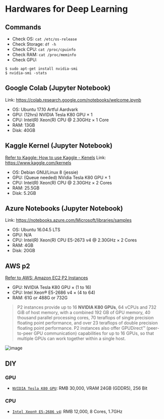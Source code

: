 # Hardwares for Deep Learning

## Commands
- Check OS: `cat /etc/os-release`
- Check Storage: `df -h`
- Check CPU: `cat /proc/cpuinfo`
- Check RAM: `cat /proc/meminfo`
- Check GPU: 
```
$ sudo apt-get install nvidia-smi
$ nvidia-smi -stats
```



## Google Colab (Jupyter Notebook)

Link: https://colab.research.google.com/notebooks/welcome.ipynb

- OS: Ubuntu 17.10 Artful Aardvark
- GPU: (12hrs) NVIDIA Tesla K80 GPU × 1
- CPU: Intel(R) Xeon(R) CPU @ 2.30GHz × 1 Core
- RAM: 13GB
- Disk: 40GB



## Kaggle Kernel (Jupyter Notebook)

[Refer to Kaggle: How to use Kaggle - Kenels](https://www.kaggle.com/docs/kernels)
Link: https://www.kaggle.com/kernels

- OS: Debian GNU/Linux 8 (jessie)
- GPU: (Queue needed) NVidia Tesla K80 GPU × 1
- CPU: Intel(R) Xeon(R) CPU @ 2.30GHz × 2 Cores
- RAM: 25.5GB
- Disk: 5.2GB




## Azure Notebooks (Jupyter Notebook)

Link: https://notebooks.azure.com/Microsoft/libraries/samples

- OS: Ubuntu 16.04.5 LTS
- GPU: N/A
- CPU: Intel(R) Xeon(R) CPU E5-2673 v4 @ 2.30GHz × 2 Cores
- RAM: 4GB
- Disk: 20GB




## AWS p2

[Refer to AWS: Amazon EC2 P2 Instances](https://aws.amazon.com/ec2/instance-types/p2/)

- GPU: NVIDIA Tesla K80 GPU × (1 to 16)
- CPU: Intel Xeon® E5-2686 v4 × (4 to 64)
- RAM: 61G or 488G or 732G 

> P2 instances provide up to 16 **NVIDIA K80 GPUs**, 64 vCPUs and 732 GiB of host memory, with a combined 192 GB of GPU memory, 40 thousand parallel processing cores, 70 teraflops of single precision floating point performance, and over 23 teraflops of double precision floating point performance. 
P2 instances also offer GPUDirect™ (peer-to-peer GPU communication) capabilities for up to 16 GPUs, so that multiple GPUs can work together within a single host.


![image](https://user-images.githubusercontent.com/14041622/44538961-68505300-a735-11e8-9c66-b1b26dcfa533.png)


## DIY

### GPU
- [`NVIDIA Tesla K80 GPU`](https://www.amazon.com/Nvidia-Tesla-GDDR5-Cores-Graphic/dp/B00Q7O7PQA): RMB 30,000, VRAM 24GB (GDDR5), 256 Bit

### CPU
- [`Intel Xeon® E5-2686 v4`](https://www.ebay.com/itm/Intel-Xeon-E5-2686-v4-SR2K8-2-30GHz-18-Core-LGA2011-3/323405561085?epid=20005107689&hash=item4b4c793cfd%3Ag%3A6cQAAOSwlQ5baCxE&LH_ItemCondition=3): RMB 12,000, 8 Cores, 1.7GHz